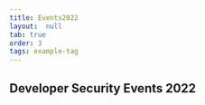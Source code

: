 ```yaml
---
title: Events2022
layout:  null
tab: true
order: 3
tags: example-tag
---
```


## Developer Security Events 2022
